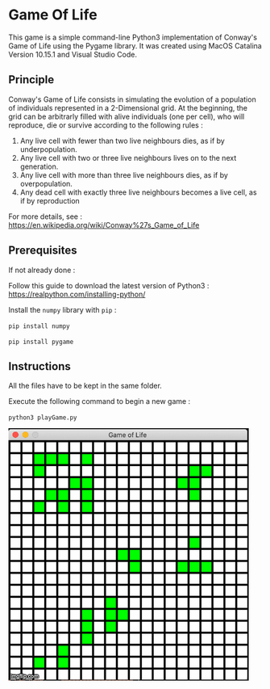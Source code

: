 # Game Of Life

This game is a simple command-line Python3 implementation of Conway's Game of Life using the Pygame library. 
It was created using MacOS Catalina Version 10.15.1 and Visual Studio Code. 

## Principle 

Conway's Game of Life consists in simulating the evolution of a population of individuals represented in a 2-Dimensional grid. 
At the beginning, the grid can be arbitrarly filled with alive individuals (one per cell), who will reproduce, die or survive according to the following rules : 

1. Any live cell with fewer than two live neighbours dies, as if by underpopulation.
2. Any live cell with two or three live neighbours lives on to the next generation.
3. Any live cell with more than three live neighbours dies, as if by overpopulation.
4. Any dead cell with exactly three live neighbours becomes a live cell, as if by reproduction

For more details, see : https://en.wikipedia.org/wiki/Conway%27s_Game_of_Life

## Prerequisites 

If not already done : 

Follow this guide to download the latest version of Python3 : https://realpython.com/installing-python/

Install the `numpy` library with `pip` : 

`pip install numpy` 

`pip install pygame`

## Instructions 

All the files have to be kept in the same folder. 

Execute the following command to begin a new game : 

`python3 playGame.py`


![](4p18ag.gif)





